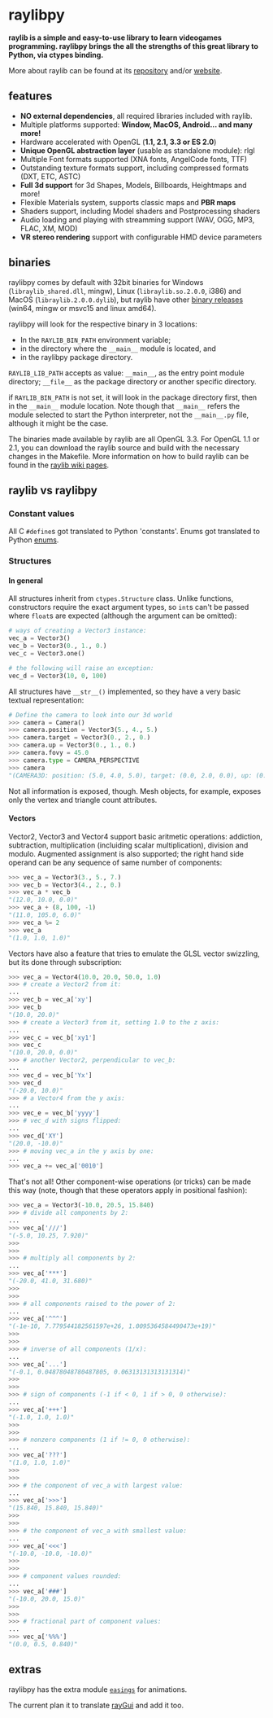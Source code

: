 raylibpy
========

**raylib is a simple and easy-to-use library to learn videogames programming. raylibpy
brings the all the strengths of this great library to Python, via ctypes binding.**

More about raylib can be found at its [repository](https://github.com/raisan5/raylib)
and/or [website](https://www.raylib.com).


## features
* **NO external dependencies**, all required libraries included with raylib.
* Multiple platforms supported: **Window, MacOS, Android... and many more!**
* Hardware accelerated with OpenGL (**1.1, 2.1, 3.3 or ES 2.0**)
* **Unique OpenGL abstraction layer** (usable as standalone module): rlgl
* Multiple Font formats supported (XNA fonts, AngelCode fonts, TTF)
* Outstanding texture formats support, including compressed formats (DXT, ETC, ASTC)
* **Full 3d support** for 3d Shapes, Models, Billboards, Heightmaps and more!
* Flexible Materials system, supports classic maps and **PBR maps**
* Shaders support, including Model shaders and Postprocessing shaders
* Audio loading and playing with streamming support (WAV, OGG, MP3, FLAC, XM, MOD)
* **VR stereo rendering** support with configurable HMD device parameters


## binaries

raylibpy comes by default with 32bit binaries for Windows (`libraylib_shared.dll`, mingw),
Linux (`libraylib.so.2.0.0`, i386) and MacOS (`libraylib.2.0.0.dylib`), but raylib have
other [binary releases](https://github.com/raisan5/raylib/releases) (win64, mingw or
msvc15 and linux amd64).

raylibpy will look for the respective binary in 3 locations:
* In the `RAYLIB_BIN_PATH` environment variable;
* in the directory where the `__main__` module is located, and
* in the raylibpy package directory.

`RAYLIB_LIB_PATH` accepts as value: `__main__`, as the entry point module directory; 
`__file__` as the package directory or another specific directory.

if `RAYLIB_BIN_PATH` is not set, it will look in the package directory first,
then in the `__main__` module location. Note though that `__main__` refers the module selected to
start the Python interpreter, not the `__main__.py` file, although it might be the case.

The binaries made available by raylib are all OpenGL 3.3. For OpenGL 1.1 or 2.1,
you can download the raylib source and build with the necessary changes in the Makefile.
More information on how to build raylib can be found in the [raylib wiki pages](https://github.com/raisan5/raylib/wiki).


## raylib vs raylibpy

### Constant values

All C `#define`s got translated to Python 'constants'. Enums got translated to
Python [enums](https://docs.python.org/3/library/enum.html).

### Structures

#### In general

All structures inherit from `ctypes.Structure` class. Unlike functions, constructors require
the exact argument types, so `int`s can't be passed where `float`s are expected (although the
argument can be omitted):

```python
# ways of creating a Vector3 instance:
vec_a = Vector3()
vec_b = Vector3(0., 1., 0.)
vec_c = Vector3.one()

# the following will raise an exception:
vec_d = Vector3(10, 0, 100)
```

All structures have `__str__()` implemented, so they have a very basic textual representation:
```python
# Define the camera to look into our 3d world
>>> camera = Camera()
>>> camera.position = Vector3(5., 4., 5.)
>>> camera.target = Vector3(0., 2., 0.)
>>> camera.up = Vector3(0., 1., 0.)
>>> camera.fovy = 45.0
>>> camera.type = CAMERA_PERSPECTIVE
>>> camera
"(CAMERA3D: position: (5.0, 4.0, 5.0), target: (0.0, 2.0, 0.0), up: (0.0, 1.0, 0.0), fovy: 45.0°, type: PERSPECTIVE)"
```
Not all information is exposed, though. Mesh objects, for example, exposes only the
vertex and triangle count attributes.


#### Vectors

Vector2, Vector3 and Vector4 support basic aritmetic operations: addiction, subtraction,
multiplication (incluiding scalar multiplication), division and modulo. Augmented
assignment is also supported; the right hand side operand can be any sequence of same
number of components:

```python
>>> vec_a = Vector3(3., 5., 7.)
>>> vec_b = Vector3(4., 2., 0.)
>>> vec_a * vec_b
"(12.0, 10.0, 0.0)"
>>> vec_a + (8, 100, -1)
"(11.0, 105.0, 6.0)"
>>> vec_a %= 2
>>> vec_a
"(1.0, 1.0, 1.0)"
```

Vectors have also a feature that tries to emulate the GLSL vector swizzling, but
its done through subscription:
```python
>>> vec_a = Vector4(10.0, 20.0, 50.0, 1.0)
>>> # create a Vector2 from it:
...
>>> vec_b = vec_a['xy']
>>> vec_b
"(10.0, 20.0)"
>>> # create a Vector3 from it, setting 1.0 to the z axis:
...
>>> vec_c = vec_b['xy1']
>>> vec_c
"(10.0, 20.0, 0.0)"
>>> # another Vector2, perpendicular to vec_b:
...
>>> vec_d = vec_b['Yx']
>>> vec_d
"(-20.0, 10.0)"
>>> # a Vector4 from the y axis:
...
>>> vec_e = vec_b['yyyy']
>>> # vec_d with signs flipped:
...
>>> vec_d['XY']
"(20.0, -10.0)"
>>> # moving vec_a in the y axis by one:
...
>>> vec_a += vec_a['0010']
```
That's not all! Other component-wise operations (or tricks) can be made this way (note,
though that these operators apply in positional fashion):
```python
>>> vec_a = Vector3(-10.0, 20.5, 15.840)
>>> # divide all components by 2:
...
>>> vec_a['///']
"(-5.0, 10.25, 7.920)"
>>>
>>>
>>> # multiply all components by 2:
...
>>> vec_a['***']
"(-20.0, 41.0, 31.680)"
>>>
>>>
>>> # all components raised to the power of 2:
...
>>> vec_a['^^^']
"(-1e-10, 7.779544182561597e+26, 1.0095364584490473e+19)"
>>>
>>>
>>> # inverse of all components (1/x):
...
>>> vec_a['...']
"(-0.1, 0.04878048780487805, 0.06313131313131314)"
>>>
>>>
>>> # sign of components (-1 if < 0, 1 if > 0, 0 otherwise):
...
>>> vec_a['+++']
"(-1.0, 1.0, 1.0)"
>>>
>>>
>>> # nonzero components (1 if != 0, 0 otherwise):
...
>>> vec_a['???']
"(1.0, 1.0, 1.0)"
>>>
>>>
>>> # the component of vec_a with largest value:
...
>>> vec_a['>>>']
"(15.840, 15.840, 15.840)"
>>>
>>>
>>> # the component of vec_a with smallest value:
...
>>> vec_a['<<<']
"(-10.0, -10.0, -10.0)"
>>>
>>>
>>> # component values rounded:
...
>>> vec_a['###']
"(-10.0, 20.0, 15.0)"
>>>
>>>
>>> # fractional part of component values:
...
>>> vec_a['%%%']
"(0.0, 0.5, 0.840)"
```

## extras

raylibpy has the extra module [`easings`](https://github.com/overdev/raylibpy/blob/master/raylibpy/easings.py) for animations.

The current plan it to translate [rayGui](https://github.com/raysan5/raygui) and add it too.
